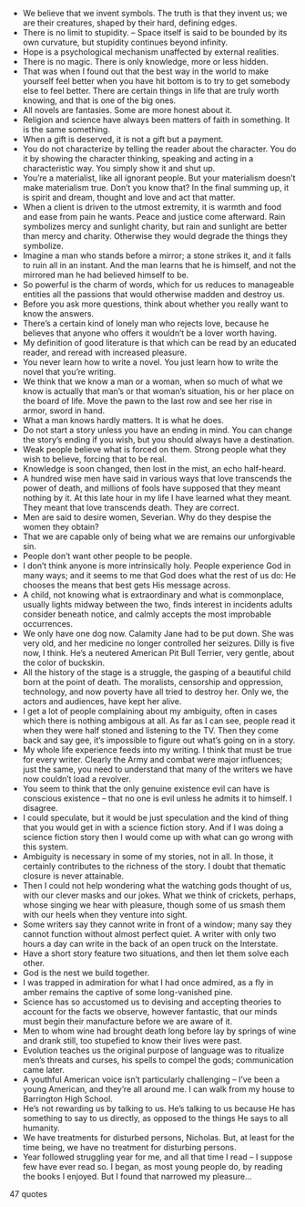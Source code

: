  - We believe that we invent symbols. The truth is that they invent us; we are their creatures, shaped by their hard, defining edges.
 - There is no limit to stupidity. – Space itself is said to be bounded by its own curvature, but stupidity continues beyond infinity.
 - Hope is a psychological mechanism unaffected by external realities.
 - There is no magic. There is only knowledge, more or less hidden.
 - That was when I found out that the best way in the world to make yourself feel better when you have hit bottom is to try to get somebody else to feel better. There are certain things in life that are truly worth knowing, and that is one of the big ones.
 - All novels are fantasies. Some are more honest about it.
 - Religion and science have always been matters of faith in something. It is the same something.
 - When a gift is deserved, it is not a gift but a payment.
 - You do not characterize by telling the reader about the character. You do it by showing the character thinking, speaking and acting in a characteristic way. You simply show it and shut up.
 - You’re a materialist, like all ignorant people. But your materialism doesn’t make materialism true. Don’t you know that? In the final summing up, it is spirit and dream, thought and love and act that matter.
 - When a client is driven to the utmost extremity, it is warmth and food and ease from pain he wants. Peace and justice come afterward. Rain symbolizes mercy and sunlight charity, but rain and sunlight are better than mercy and charity. Otherwise they would degrade the things they symbolize.
 - Imagine a man who stands before a mirror; a stone strikes it, and it falls to ruin all in an instant. And the man learns that he is himself, and not the mirrored man he had believed himself to be.
 - So powerful is the charm of words, which for us reduces to manageable entities all the passions that would otherwise madden and destroy us.
 - Before you ask more questions, think about whether you really want to know the answers.
 - There’s a certain kind of lonely man who rejects love, because he believes that anyone who offers it wouldn’t be a lover worth having.
 - My definition of good literature is that which can be read by an educated reader, and reread with increased pleasure.
 - You never learn how to write a novel. You just learn how to write the novel that you’re writing.
 - We think that we know a man or a woman, when so much of what we know is actually that man’s or that woman’s situation, his or her place on the board of life. Move the pawn to the last row and see her rise in armor, sword in hand.
 - What a man knows hardly matters. It is what he does.
 - Do not start a story unless you have an ending in mind. You can change the story’s ending if you wish, but you should always have a destination.
 - Weak people believe what is forced on them. Strong people what they wish to believe, forcing that to be real.
 - Knowledge is soon changed, then lost in the mist, an echo half-heard.
 - A hundred wise men have said in various ways that love transcends the power of death, and millions of fools have supposed that they meant nothing by it. At this late hour in my life I have learned what they meant. They meant that love transcends death. They are correct.
 - Men are said to desire women, Severian. Why do they despise the women they obtain?
 - That we are capable only of being what we are remains our unforgivable sin.
 - People don’t want other people to be people.
 - I don’t think anyone is more intrinsically holy. People experience God in many ways; and it seems to me that God does what the rest of us do: He chooses the means that best gets His message across.
 - A child, not knowing what is extraordinary and what is commonplace, usually lights midway between the two, finds interest in incidents adults consider beneath notice, and calmly accepts the most improbable occurrences.
 - We only have one dog now. Calamity Jane had to be put down. She was very old, and her medicine no longer controlled her seizures. Dilly is five now, I think. He’s a neutered American Pit Bull Terrier, very gentle, about the color of buckskin.
 - All the history of the stage is a struggle, the gasping of a beautiful child born at the point of death. The moralists, censorship and oppression, technology, and now poverty have all tried to destroy her. Only we, the actors and audiences, have kept her alive.
 - I get a lot of people complaining about my ambiguity, often in cases which there is nothing ambigous at all. As far as I can see, people read it when they were half stoned and listening to the TV. Then they come back and say gee, it’s impossible to figure out what’s going on in a story.
 - My whole life experience feeds into my writing. I think that must be true for every writer. Clearly the Army and combat were major influences; just the same, you need to understand that many of the writers we have now couldn’t load a revolver.
 - You seem to think that the only genuine existence evil can have is conscious existence – that no one is evil unless he admits it to himself. I disagree.
 - I could speculate, but it would be just speculation and the kind of thing that you would get in with a science fiction story. And if I was doing a science fiction story then I would come up with what can go wrong with this system.
 - Ambiguity is necessary in some of my stories, not in all. In those, it certainly contributes to the richness of the story. I doubt that thematic closure is never attainable.
 - Then I could not help wondering what the watching gods thought of us, with our clever masks and our jokes. What we think of crickets, perhaps, whose singing we hear with pleasure, though some of us smash them with our heels when they venture into sight.
 - Some writers say they cannot write in front of a window; many say they cannot function without almost perfect quiet. A writer with only two hours a day can write in the back of an open truck on the Interstate.
 - Have a short story feature two situations, and then let them solve each other.
 - God is the nest we build together.
 - I was trapped in admiration for what I had once admired, as a fly in amber remains the captive of some long-vanished pine.
 - Science has so accustomed us to devising and accepting theories to account for the facts we observe, however fantastic, that our minds must begin their manufacture before we are aware of it.
 - Men to whom wine had brought death long before lay by springs of wine and drank still, too stupefied to know their lives were past.
 - Evolution teaches us the original purpose of language was to ritualize men’s threats and curses, his spells to compel the gods; communication came later.
 - A youthful American voice isn’t particularly challenging – I’ve been a young American, and they’re all around me. I can walk from my house to Barrington High School.
 - He’s not rewarding us by talking to us. He’s talking to us because He has something to say to us directly, as opposed to the things He says to all humanity.
 - We have treatments for disturbed persons, Nicholas. But, at least for the time being, we have no treatment for disturbing persons.
 - Year followed struggling year for me, and all that time I read – I suppose few have ever read so. I began, as most young people do, by reading the books I enjoyed. But I found that narrowed my pleasure...

47 quotes
